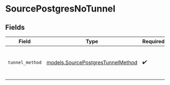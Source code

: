 # SourcePostgresNoTunnel


## Fields

| Field                                                                        | Type                                                                         | Required                                                                     | Description                                                                  |
| ---------------------------------------------------------------------------- | ---------------------------------------------------------------------------- | ---------------------------------------------------------------------------- | ---------------------------------------------------------------------------- |
| `tunnel_method`                                                              | [models.SourcePostgresTunnelMethod](../models/sourcepostgrestunnelmethod.md) | :heavy_check_mark:                                                           | No ssh tunnel needed to connect to database                                  |